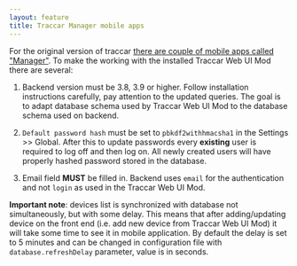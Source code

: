 ```yaml
---
layout: feature
title: Traccar Manager mobile apps
---
```


For the original version of traccar [there are couple of mobile apps called "Manager"](https://www.traccar.org/manager/). To make the working with the installed Traccar Web UI Mod there are several:

1) Backend version must be 3.8, 3.9 or higher. Follow installation instructions carefully, pay attention to the updated queries. The goal is to adapt database schema used by Traccar Web UI Mod to the database schema used on backend.

2) `Default password hash` must be set to `pbkdf2withhmacsha1` in the Settings >> Global. After this to update passwords every **existing** user is required to log off and then log on. All newly created users will have properly hashed password stored in the database.

3) Email field **MUST** be filled in. Backend uses `email` for the authentication and not `login` as used in the Traccar Web UI Mod.

**Important note**: devices list is synchronized with database not simultaneously, but with some delay. This means that after adding/updating device on the front end (i.e. add new device from Traccar Web UI Mod) it will take some time to see it in mobile application. By default the delay is set to 5 minutes and can be changed in configuration file with `database.refreshDelay` parameter, value is in seconds.